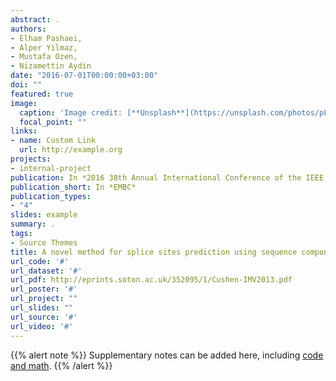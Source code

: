 ```yaml
---
abstract: .
authors:
- Elham Pashaei,
- Alper Yilmaz,
- Mustafa Ozen,
- Nizamettin Aydin 
date: "2016-07-01T00:00:00+03:00"
doi: ""
featured: true
image:
  caption: 'Image credit: [**Unsplash**](https://unsplash.com/photos/pLCdAaMFLTE)'
  focal_point: ""
links:
- name: Custom Link
  url: http://example.org
projects:
- internal-project
publication: In *2016 38th Annual International Conference of the IEEE Engineering in Medicine and Biology Society*
publication_short: In *EMBC*
publication_types:
- "4"
slides: example
summary: .
tags:
- Source Themes
title: A novel method for splice sites prediction using sequence component and hidden Markov model
url_code: '#'
url_dataset: '#'
url_pdf: http://eprints.soton.ac.uk/352095/1/Cushen-IMV2013.pdf
url_poster: '#'
url_project: ""
url_slides: ""
url_source: '#'
url_video: '#'
---
```


{{% alert note %}}
Supplementary notes can be added here, including [code and math](https://sourcethemes.com/academic/docs/writing-markdown-latex/).
{{% /alert %}}
